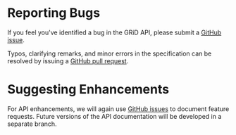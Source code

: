 # Reporting Bugs

If you feel you've identified a bug in the GRiD API, please submit a [GitHub issue](https://guides.github.com/features/issues/).

Typos, clarifying remarks, and minor errors in the specification can be resolved by issuing a [GitHub pull request](https://help.github.com/articles/about-pull-requests/).

# Suggesting Enhancements

For API enhancements, we will again use [GitHub issues](https://guides.github.com/features/issues/) to document feature requests. Future versions of the API documentation will be developed in a separate branch.
